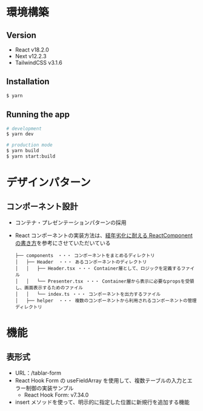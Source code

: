 # 環境構築

## Version

- React v18.2.0
- Next v12.2.3
- TailwindCSS v3.1.6

## Installation

```bash
$ yarn
```

## Running the app

```bash
# development
$ yarn dev

# production mode
$ yarn build
$ yarn start:build
```

# デザインパターン

## コンポーネント設計

- コンテナ・プレゼンテーションパターンの採用
- React コンポーネントの実装方法は、[経年劣化に耐える ReactComponent の書き方](https://qiita.com/Takepepe/items/41e3e7a2f612d7eb094a)を参考にさせていただいている

  ```tsx
  ├── components　・・・ コンポーネントをまとめるディレクトリ
  │   ├── Header  ・・・ あるコンポーネントのディレクトリ
  │   │   ├── Header.tsx ・・・ Container層として、ロジックを定義するファイル
  │   │   └── Presenter.tsx ・・・ Container層から表示に必要なpropsを受領し、画面表示するためのファイル
  │   │   └── index.ts ・・・ コンポーネントを出力するファイル
  │   ├── helper  ・・・ 複数のコンポーネントから利用されるコンポーネントの管理ディレクトリ
  ```

# 機能

## 表形式

- URL：/tablar-form
- React Hook Form の useFieldArray を使用して、複数テーブルの入力とエラー制御の実装サンプル
  - React Hook Form: v7.34.0
- insert メソッドを使って、明示的に指定した位置に新規行を追加する機能
